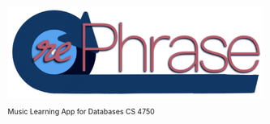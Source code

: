 ![rePhrase](https://github.com/hp-all/rePhrase/blob/main/assets/images/logos/title.png?raw=true)

Music Learning App for Databases CS 4750
